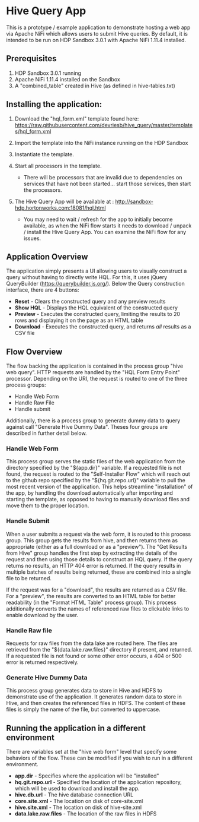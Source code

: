 # Hive Query App

This is a prototype / example application to demonstrate hosting a web app via Apache NiFi which allows users to submit Hive queries.  By default, it is intended to be run on HDP Sandbox 3.0.1 with Apache NiFi 1.11.4 installed.

## Prerequisites
  1. HDP Sandbox 3.0.1 running
  1. Apache NiFi 1.11.4 installed on the Sandbox
  1. A "combined_table" created in Hive (as defined in hive-tables.txt)


## Installing the application:

  1. Download the "hql_form.xml" template found here: https://raw.githubusercontent.com/devriesb/hive_query/master/templates/hql_form.xml

  1. Import the template into the NiFi instance running on the HDP Sandbox

  1. Instantiate the template.


  1.  Start all processors in the template.  
      - There will be processors that are invalid due to dependencies on services that have not been started... start those services, then start the processors.


  1. The Hive Query App will be available at : http://sandbox-hdp.hortonworks.com:18081/hql.html

       - You may need to wait / refresh for the app to initially become available, as when the NiFi flow starts it needs to download / unpack / install the Hive Query App.  You can examine the NiFi flow for any issues.

## Application Overview

The application simply presents a UI allowing users to visually construct a query without having to directly write HQL.  For this, it uses jQuery QueryBuilder (https://querybuilder.js.org/).  Below the Query construction interface, there are 4 buttons:

- **Reset** - Clears the constructed query and any preview results
- **Show HQL** - Displays the HQL equivalent of the constructed query
- **Preview** - Executes the constructed query, limiting the results to 20 rows and displaying it on the page as an HTML table
- **Download** - Executes the constructed query, and returns *all* results as a CSV file


## Flow Overview

The flow backing the application is contained in the process group "hive web query".  HTTP requests are handled by the "HQL Form Entry Point" processor.  Depending on the URI, the request is routed to one of the three process groups:
  * Handle Web Form
  * Handle Raw File
  * Handle submit

Additionally, there is a process group to generate dummy data to query against call "Generate Hive Dummy Data".  Theses four groups are described in further detail below.

### Handle Web Form

This process group serves the static files of the web application from the directory specified by the "${app.dir}" variable.  If a requested file is not found, the request is routed to the "Self-Installer Flow" which will reach out to the github repo specified by the "${hq.git.repo.url}" variable to pull the most recent version of the application.  This helps streamline "installation" of the app, by handling the download automatically after importing and starting the template, as opposed to having to manually download files and move them to the proper location.

### Handle Submit

When a user submits a request via the web form, it is routed to this process group.  This group gets the results from hive, and then returns them as appropriate (either as a full download or as a "preview").  The "Get Results from Hive" group handles the first step by extracting the details of the request and then using those details to construct an HQL query.  If the query returns no results, an HTTP 404 error is returned.  If the query results in multiple batches of results being returned, these are combined into a single file to be returned.

If the request was for a "download", the results are returned as a CSV file.  For a "preview", the results are converted to an HTML table for better readability (in the "Format HTML Table" process group).  This process additionally converts the names of referenced raw files to clickable links to enable download by the user.

### Handle Raw file

Requests for raw files from the data lake are routed here.  The files are retrieved from the "${data.lake.raw.files}" directory if present, and returned.  If a requested file is not found or some other error occurs, a 404 or 500 error is returned respectively.

### Generate Hive Dummy Data

This process group generates data to store in Hive and HDFS to demonstrate use of the application.  It generates random data to store in Hive, and then creates the referenced files in HDFS.  The content of these files is simply the name of the file, but converted to uppercase.

## Running the application in a different environment

There are variables set at the "hive web form" level that specify some behaviors of the flow.  These can be modified if you wish to run in a different environment.

- **app.dir** - Specifies where the application will be "installed"
- **hq.git.repo.url** - Specified the location of the application repository, which will be used to download and install the app.
-  **hive.db.url** - The hive database connection URL
-  **core.site.xml** - The location on disk of core-site.xml
-  **hive.site.xml** - The location on disk of hive-site.xml
- **data.lake.raw.files** - The location of the raw files in HDFS
